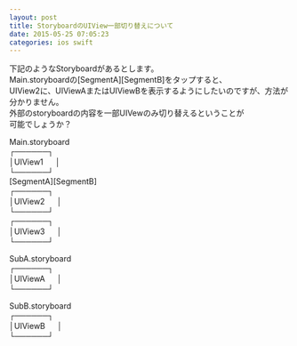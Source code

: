 ```yaml
---
layout: post
title: StoryboardのUIView一部切り替えについて
date: 2015-05-25 07:05:23
categories: ios swift
---
```

<p>下記のようなStoryboardがあるとします。<br>
Main.storyboardの[SegmentA][SegmentB]をタップすると、<br>
UIView2に、UIViewAまたはUIViewBを表示するようにしたいのですが、方法が分かりません。<br>
外部のstoryboardの内容を一部UIVewのみ切り替えるということが<br>
可能でしょうか？</p>

<p>Main.storyboard<br>
┌──────┐<br>
│UIView1   　  │<br>
└──────┘<br>
[SegmentA][SegmentB]<br>
┌──────┐<br>
│UIView2   　  │<br>
└──────┘<br>
┌──────┐<br>
│UIView3    　 │<br>
└──────┘</p>

<p>SubA.storyboard<br>
┌──────┐<br>
│UIViewA    　 │<br>
└──────┘</p>

<p>SubB.storyboard<br>
┌──────┐<br>
│UIViewB   　  │<br>
└──────┘</p>
